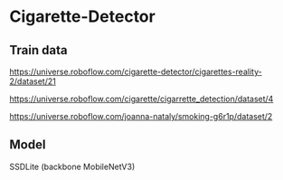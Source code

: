 # Cigarette-Detector
## Train data
https://universe.roboflow.com/cigarette-detector/cigarettes-reality-2/dataset/21

https://universe.roboflow.com/cigarette/cigarrette_detection/dataset/4

https://universe.roboflow.com/joanna-nataly/smoking-g6r1p/dataset/2
## Model
SSDLite (backbone MobileNetV3)
